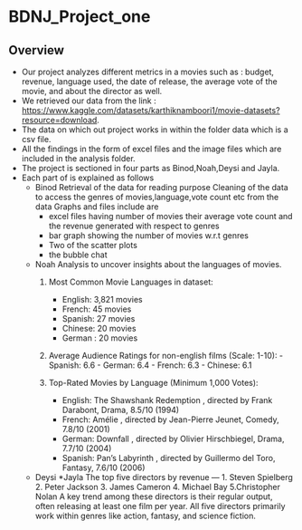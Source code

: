 # BDNJ_Project_one
## Overview
* Our project analyzes different metrics in a movies such as : budget, revenue, language used, the date of release, the average vote of the movie, and about the director as well.
* We retrieved our data from the link : https://www.kaggle.com/datasets/karthiknamboori1/movie-datasets?resource=download.
* The data on which out project works in within the folder data which is a csv file.
* All the findings in the form of excel files and the image files which are included in the analysis folder.
* The project is sectioned in four parts as Binod,Noah,Deysi and Jayla.
* Each part of is explained as follows
    * Binod
    Retrieval of the data for reading purpose
	Cleaning of the data to access the genres of movies,language,vote count etc from the data
	Graphs and files include are 
		- excel files having number of movies their average vote count and the revenue generated with respect to genres
		- bar graph showing the number of movies w.r.t genres
        - Two of the scatter plots
        - the bubble chat
    * Noah 
    Analysis to uncover  insights about the languages of movies.
        1. Most Common Movie Languages in dataset:
            - English: 3,821 movies
            - French: 45 movies
            - Spanish: 27 movies
            - Chinese: 20 movies
            - German  : 20 movies

        2.   Average Audience Ratings for non-english films (Scale: 1-10):
            - Spanish: 6.6
            - German: 6.4
            - French: 6.3
            - Chinese: 6.1

        3. Top-Rated Movies by Language (Minimum 1,000 Votes):
            - English: The Shawshank Redemption , directed by Frank Darabont, Drama, 8.5/10 (1994)
            - French: Amélie , directed by Jean-Pierre Jeunet, Comedy, 7.8/10 (2001)
            - German: Downfall , directed by Olivier Hirschbiegel, Drama, 7.7/10 (2004)
            - Spanish: Pan’s Labyrinth , directed by Guillermo del Toro, Fantasy, 7.6/10 (2006)
    * Deysi
    *Jayla
        The top five directors by revenue — 
            1. Steven Spielberg 
            2. Peter Jackson
            3. James Cameron
            4. Michael Bay
            5.Christopher Nolan
        A key trend among these directors is their regular output, often releasing at least one film per year.
        All five directors primarily work within genres like action, fantasy, and science fiction.


